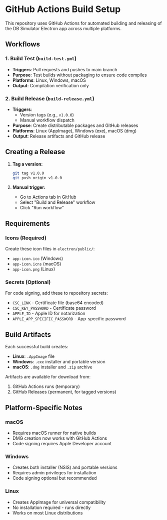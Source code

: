 # GitHub Actions Build Setup

This repository uses GitHub Actions for automated building and releasing of the DB Simulator Electron app across multiple platforms.

## Workflows

### 1. Build Test (`build-test.yml`)
- **Triggers**: Pull requests and pushes to main branch
- **Purpose**: Test builds without packaging to ensure code compiles
- **Platforms**: Linux, Windows, macOS
- **Output**: Compilation verification only

### 2. Build Release (`build-release.yml`)
- **Triggers**: 
  - Version tags (e.g., `v1.0.0`)
  - Manual workflow dispatch
- **Purpose**: Create distributable packages and GitHub releases
- **Platforms**: Linux (AppImage), Windows (exe), macOS (dmg)
- **Output**: Release artifacts and GitHub release

## Creating a Release

1. **Tag a version:**
   ```bash
   git tag v1.0.0
   git push origin v1.0.0
   ```

2. **Manual trigger:**
   - Go to Actions tab in GitHub
   - Select "Build and Release" workflow
   - Click "Run workflow"

## Requirements

### Icons (Required)
Create these icon files in `electron/public/`:
- `app-icon.ico` (Windows)
- `app-icon.icns` (macOS)
- `app-icon.png` (Linux)

### Secrets (Optional)
For code signing, add these to repository secrets:
- `CSC_LINK` - Certificate file (base64 encoded)
- `CSC_KEY_PASSWORD` - Certificate password
- `APPLE_ID` - Apple ID for notarization
- `APPLE_APP_SPECIFIC_PASSWORD` - App-specific password

## Build Artifacts

Each successful build creates:
- **Linux**: `.AppImage` file
- **Windows**: `.exe` installer and portable version
- **macOS**: `.dmg` installer and `.zip` archive

Artifacts are available for download from:
1. GitHub Actions runs (temporary)
2. GitHub Releases (permanent, for tagged versions)

## Platform-Specific Notes

### macOS
- Requires macOS runner for native builds
- DMG creation now works with GitHub Actions
- Code signing requires Apple Developer account

### Windows
- Creates both installer (NSIS) and portable versions
- Requires admin privileges for installation
- Code signing optional but recommended

### Linux
- Creates AppImage for universal compatibility
- No installation required - runs directly
- Works on most Linux distributions